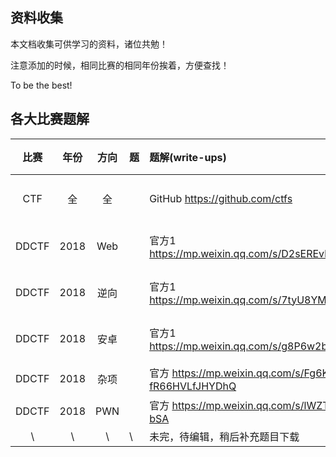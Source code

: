资料收集
-----

本文档收集可供学习的资料，诸位共勉！

注意添加的时候，相同比赛的相同年份挨着，方便查找！

To be the best!

各大比赛题解
-----

|比赛|年份|方向|题|题解(write-ups)|备用|
|:--:|:--:|:--:|:--|:-------------|:---|
|CTF	|全|全||GitHub https://github.com/ctfs|请百度|
|DDCTF	|2018|Web||官方1 https://mp.weixin.qq.com/s/D2sEREvhGyewiSqLCWYVxA|[官方2](https://www.anquanke.com/post/id/144879)|
|DDCTF	|2018|逆向||官方1 https://mp.weixin.qq.com/s/7tyU8YMMyRoSkZcI2ZjrhA|[官方2](https://www.anquanke.com/post/id/145553)|
|DDCTF	|2018|安卓||官方1 https://mp.weixin.qq.com/s/g8P6w2bBYZF0Th6CZ4mcDA|[官方2](https://www.anquanke.com/post/id/146536)|
|DDCTF	|2018|杂项||官方 https://mp.weixin.qq.com/s/Fg6K93Y-fR66HVLfJHYDhQ|[网络](https://www.cnblogs.com/kagari/p/8889412.html)|
|DDCTF	|2018|PWN||官方 https://mp.weixin.qq.com/s/lWZTB0-Kp5to_1ZWiv-bSA||
|\ |\ |\ |\ |未完，待编辑，稍后补充题目下载||
